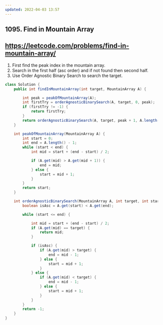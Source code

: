 ```yaml
---
updated: 2022-04-03 13:57
---
```

## 1095. Find in Mountain Array

## https://leetcode.com/problems/find-in-mountain-array/

1. First find the peak index in the mountain array.
2. Search in the first half (asc order) and if not found then second half.
3. Use Order Agnostic Binary Search to search the target. 

```java
class Solution {
	public int findInMountainArray(int target, MountainArray A) {

		int peak = peakOfMountainArray(A);
		int firstTry = orderAgnosticBinarySearch(A, target, 0, peak);
		if (firstTry != -1) {
			return firstTry;
		}
		return orderAgnosticBinarySearch(A, target, peak + 1, A.length() - 1);
	}

	int peakOfMountainArray(MountainArray A) {
		int start = 0;
		int end = A.length() - 1;
		while (start < end) {
			int mid = start + (end - start) / 2;

			if (A.get(mid) > A.get(mid + 1)) {
				end = mid;
			} else {
				start = mid + 1;
			}
		}
		return start;
	}

	int orderAgnosticBinarySearch(MountainArray A, int target, int start, int end) {
		boolean isAsc = A.get(start) < A.get(end);

		while (start <= end) {

			int mid = start + (end - start) / 2;
			if (A.get(mid) == target) {
				return mid;
			}

			if (isAsc) {
				if (A.get(mid) > target) {
					end = mid - 1;
				} else {
					start = mid + 1;
				}
			} else {
				if (A.get(mid) < target) {
					end = mid - 1;
				} else {
					start = mid + 1;
				}
			}
		}
		return -1;
	}
}
```
